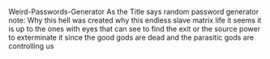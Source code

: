 Weird-Passwords-Generator
As the Title says random password generator 
note: Why this hell was created why this endless slave matrix life it seems it is up to the ones with eyes that can see to find the exit or the source power to exterminate it since the good gods are dead and the parasitic gods are controlling us

